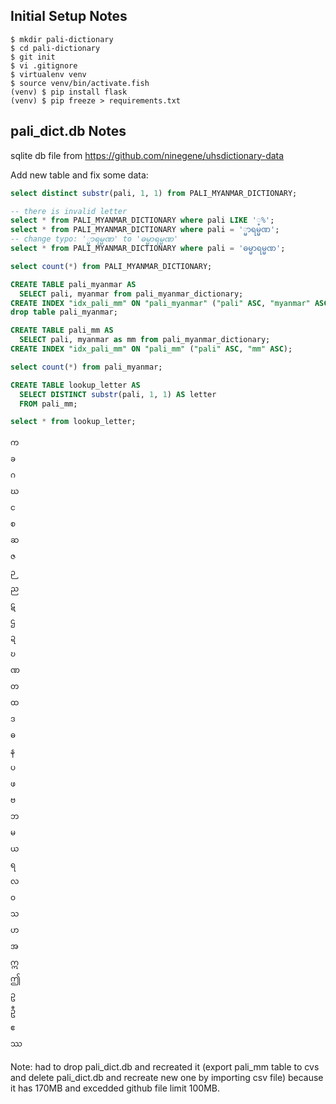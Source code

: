 ## Initial Setup Notes

```
$ mkdir pali-dictionary
$ cd pali-dictionary
$ git init
$ vi .gitignore
$ virtualenv venv
$ source venv/bin/activate.fish
(venv) $ pip install flask
(venv) $ pip freeze > requirements.txt
```

## pali_dict.db Notes

sqlite db file from https://github.com/ninegene/uhsdictionary-data

Add new table and fix some data:
```sql
select distinct substr(pali, 1, 1) from PALI_MYANMAR_DICTIONARY;

-- there is invalid letter
select * from PALI_MYANMAR_DICTIONARY where pali LIKE '္%';
select * from PALI_MYANMAR_DICTIONARY where pali = '္မာရမ္မဏ';
-- change typo: '္မာရမ္မဏ' to 'ဓမ္မာရမ္မဏ'
select * from PALI_MYANMAR_DICTIONARY where pali = 'ဓမ္မာရမ္မဏ';

select count(*) from PALI_MYANMAR_DICTIONARY;

CREATE TABLE pali_myanmar AS
  SELECT pali, myanmar from pali_myanmar_dictionary;
CREATE INDEX "idx_pali_mm" ON "pali_myanmar" ("pali" ASC, "myanmar" ASC);
drop table pali_myanmar;

CREATE TABLE pali_mm AS
  SELECT pali, myanmar as mm from pali_myanmar_dictionary;
CREATE INDEX "idx_pali_mm" ON "pali_mm" ("pali" ASC, "mm" ASC);

select count(*) from pali_myanmar;

CREATE TABLE lookup_letter AS
  SELECT DISTINCT substr(pali, 1, 1) AS letter
  FROM pali_mm;

select * from lookup_letter;
```

```
က
ခ
ဂ
ဃ
င
စ
ဆ
ဇ
ဉ
ည
ဋ
ဌ
ဍ
ဎ
ဏ
တ
ထ
ဒ
ဓ
န
ပ
ဖ
ဗ
ဘ
မ
ယ
ရ
လ
ဝ
သ
ဟ
အ
ဣ
ဤ
ဥ
ဦ
ဧ
ဿ
```

Note: had to drop pali_dict.db and recreated it (export pali_mm table to cvs and
delete pali_dict.db and recreate new one by importing csv file)
because it has 170MB and excedded github file limit 100MB.
